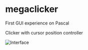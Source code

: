 # megaclicker
First GUI experience on Pascal

Clicker with cursor position controller

![Interface](https://user-images.githubusercontent.com/48791104/65167649-63ef8a00-da5c-11e9-842d-d3815c6ee140.jpg)
